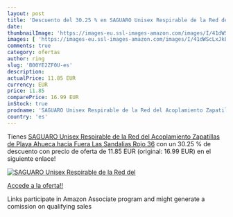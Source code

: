 ```yaml
---
layout: post
title: 'Descuento del 30.25 % en SAGUARO Unisex Respirable de la Red del '
date: 
thumbnailImage: 'https://images-eu.ssl-images-amazon.com/images/I/41dWScLxJkL._SL200_.jpg'
images: [ 'https://images-eu.ssl-images-amazon.com/images/I/41dWScLxJkL._SL200_.jpg' ]
comments: true
category: ofertas
author: ring
slug: 'B00YE2ZF0U-es'
description:
actualPrice: 11.85 EUR
currency: EUR
price: 11.85
comparePrice: 16.99 EUR
inStock: true
prodname: 'SAGUARO Unisex Respirable de la Red del Acoplamiento Zapatillas de Playa Ahueca hacia Fuera Las Sandalias  Rojo 36'
country: 'es'
---
```


Tienes [SAGUARO Unisex Respirable de la Red del Acoplamiento Zapatillas de Playa Ahueca hacia Fuera Las Sandalias  Rojo 36](https://www.amazon.es/dp/B00YE2ZF0U/?tag=tolees-21) con un 30.25 % de descuento con precio de oferta de 11.85 EUR (original: 16.99 EUR) en el siguiente enlace!

[![SAGUARO Unisex Respirable de la Red del ](https://images-eu.ssl-images-amazon.com/images/I/41dWScLxJkL._SL200_.jpg)](https://www.amazon.es/dp/B00YE2ZF0U/?tag=tolees-21)

[Accede a la oferta!!](https://www.amazon.es/dp/B00YE2ZF0U/?tag=tolees-21)

Links participate in Amazon Associate program and might generate a comission on qualifying sales


